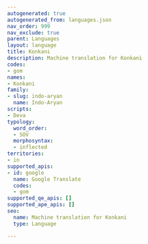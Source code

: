 ```yaml
---
autogenerated: true
autogenerated_from: languages.json
nav_order: 999
nav_exclude: true
parent: Languages
layout: language
title: Konkani
description: Machine translation for Konkani
codes:
- gom
names:
- Konkani
family:
- slug: indo-aryan
  name: Indo-Aryan
scripts:
- Deva
typology:
  word_order:
  - SOV
  morphosyntax:
  - inflected
territories:
- in
supported_apis:
- id: google
  name: Google Translate
  codes:
  - gom
supported_qe_apis: []
supported_ape_apis: []
seo:
  name: Machine translation for Konkani
  type: Language

---
```


